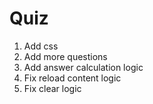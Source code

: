 Quiz
====

1. Add css
2. Add more questions
3. Add answer calculation logic
4. Fix reload content logic
5. Fix clear logic